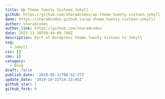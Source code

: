 ```yaml
---
title: Wp Theme Twenty Sixteen Jekyll
github: https://github.com/sharadcodes/wp-theme-twenty-sixteen-jekyll
demo: https://sharadcodes.github.io/wp-theme-twenty-sixteen-jekyll/
author: sharadcodes
author_link: https://github.com/sharadcodes
date: 2023-11-30T09:44:09.740Z
description: Port of Wordpress theme Twenty Sixteen to Jekyll
ssg:
  - Jekyll
css: []
cms: []
category:
  - Blog
draft: false
publish_date: '2019-05-11T06:52:27Z'
update_date: '2019-10-22T14:23:45Z'
github_star: 1
github_fork: 0
---
```

